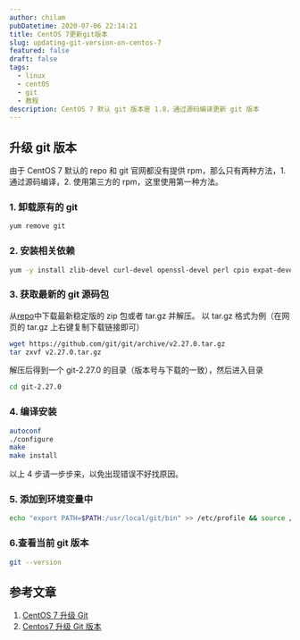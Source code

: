 ```yaml
---
author: chilam
pubDatetime: 2020-07-06 22:14:21
title: CentOS 7更新git版本
slug: updating-git-version-on-centos-7
featured: false
draft: false
tags:
  - linux
  - centOS
  - git
  - 教程
description: CentOS 7 默认 git 版本是 1.8，通过源码编译更新 git 版本
---
```


## 升级 git 版本

由于 CentOS 7 默认的 repo 和 git 官网都没有提供 rpm，那么只有两种方法，1. 通过源码编译，2. 使用第三方的 rpm，这里使用第一种方法。

### 1. 卸载原有的 git

```bash
yum remove git
```

### 2. 安装相关依赖

```bash
yum -y install zlib-devel curl-devel openssl-devel perl cpio expat-devel gettext-devel openssl zlib autoconf tk perl-ExtUtils-MakeMaker
```

### 3. 获取最新的 git 源码包

从[repo](https://link.jianshu.com/?t=https://github.com/git/git/releases)中下载最新稳定版的 zip 包或者 tar.gz 并解压。
以 tar.gz 格式为例（在网页的 tar.gz 上右键复制下载链接即可）

```bash
wget https://github.com/git/git/archive/v2.27.0.tar.gz
tar zxvf v2.27.0.tar.gz
```

解压后得到一个 git-2.27.0 的目录（版本号与下载的一致），然后进入目录

```bash
cd git-2.27.0
```

### 4. 编译安装

```bash
autoconf
./configure
make
make install
```

以上 4 步请一步步来，以免出现错误不好找原因。

### 5. 添加到环境变量中

```bash
echo "export PATH=$PATH:/usr/local/git/bin" >> /etc/profile && source /etc/profile
```

### 6.查看当前 git 版本

```bash
git --version
```

## 参考文章

1. [CentOS 7 升级 Git](https://www.jianshu.com/p/cae9a3b02d9d)
2. [Centos7 升级 Git 版本](https://juejin.im/post/5dae627751882568a71eed5d)
